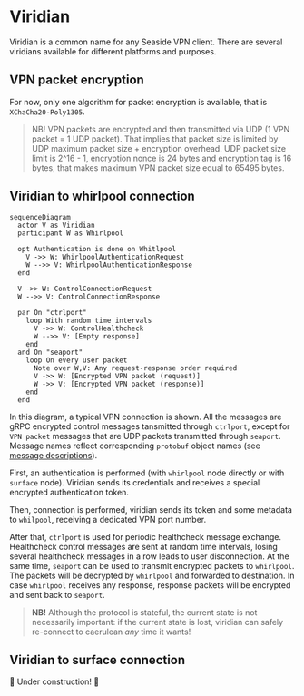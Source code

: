 # Viridian

Viridian is a common name for any Seaside VPN client.
There are several viridians available for different platforms and purposes.

## VPN packet encryption

For now, only one algorithm for packet encryption is available, that is `XChaCha20-Poly1305`.

> NB! VPN packets are encrypted and then transmitted via UDP (1 VPN packet = 1 UDP packet).
> That implies that packet size is limited by UDP maximum packet size + encryption overhead.
> UDP packet size limit is 2^16 - 1, encryption nonce is 24 bytes and encryption tag is 16 bytes, that makes maximum VPN packet size equal to 65495 bytes.

## Viridian to whirlpool connection

```mermaid
sequenceDiagram
  actor V as Viridian
  participant W as Whirlpool

  opt Authentication is done on Whitlpool
    V ->> W: WhirlpoolAuthenticationRequest
    W -->> V: WhirlpoolAuthenticationResponse
  end

  V ->> W: ControlConnectionRequest
  W -->> V: ControlConnectionResponse

  par On "ctrlport"
    loop With random time intervals
      V ->> W: ControlHealthcheck
      W -->> V: [Empty response]
    end
  and On "seaport"
    loop On every user packet
      Note over W,V: Any request-response order required
      V ->> W: [Encrypted VPN packet (request)]
      W ->> V: [Encrypted VPN packet (response)]
    end
  end
```

In this diagram, a typical VPN connection is shown.
All the messages are gRPC encrypted control messages tansmitted through `ctrlport`, except for `VPN packet` messages that are UDP packets transmitted through `seaport`.
Message names reflect corresponding `protobuf` object names (see [message descriptions](./vessels/)).

First, an authentication is performed (with `whirlpool` node directly or with `surface` node).
Viridian sends its credentials and receives a special encrypted authentication token.

Then, connection is performed, viridian sends its token and some metadata to `whilpool`, receiving a dedicated VPN port number.

After that, `ctrlport` is used for periodic healthcheck message exchange.
Healthcheck control messages are sent at random time intervals, losing several healthcheck messages in a row leads to user disconnection.
At the same time, `seaport` can be used to transmit encrypted packets to `whirlpool`.
The packets will be decrypted by `whirlpool` and forwarded to destination.
In case `whirlpool` receives any response, response packets will be encrypted and sent back to `seaport`.

> **NB!** Although the protocol is stateful, the current state is not necessarily important:
> if the current state is lost, viridian can safely re-connect to caerulean _any_ time it wants!

## Viridian to surface connection

🚧 Under construction! 🚧
